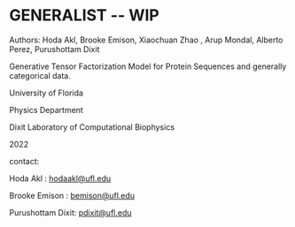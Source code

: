 # GENERALIST  -- WIP
Authors: Hoda Akl, Brooke Emison, Xiaochuan Zhao , Arup Mondal, Alberto Perez, Purushottam Dixit

Generative Tensor Factorization Model for Protein Sequences and generally categorical data. 

University of Florida  

Physics Department 

Dixit Laboratory of Computational Biophysics

2022

contact: 

Hoda Akl : hodaakl@ufl.edu 

Brooke Emison : bemison@ufl.edu

Purushottam Dixit: pdixit@ufl.edu
